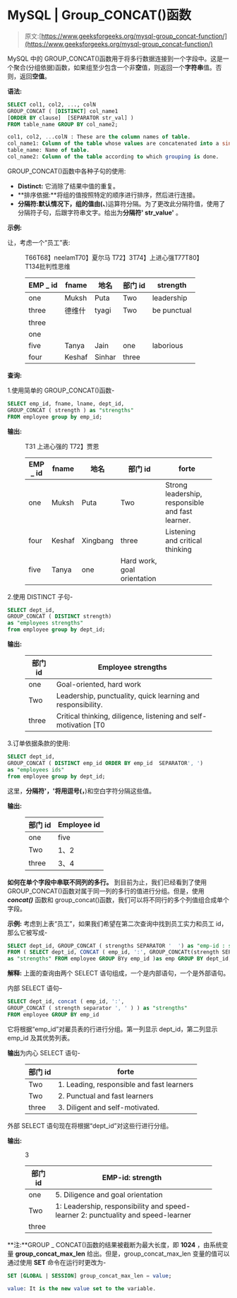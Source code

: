 # MySQL | Group_CONCAT()函数

> 原文:[https://www.geeksforgeeks.org/mysql-group_concat-function/](https://www.geeksforgeeks.org/mysql-group_concat-function/)

MySQL 中的 GROUP_CONCAT()函数用于将多行数据连接到一个字段中。这是一个聚合(分组依据)函数，如果组至少包含一个非**空**值，则返回一个**字符串**值。否则，返回**空值**。

**语法:**

```sql
SELECT col1, col2, ..., colN
GROUP_CONCAT ( [DISTINCT] col_name1 
[ORDER BY clause]  [SEPARATOR str_val] ) 
FROM table_name GROUP BY col_name2;

col1, col2, ...colN : These are the column names of table.
col_name1: Column of the table whose values are concatenated into a single field for each group.
table_name: Name of table.
col_name2: Column of the table according to which grouping is done.
```

GROUP_CONCAT()函数中各种子句的使用:

*   **Distinct:** 它消除了结果中值的重复。
*   **排序依据:**将组的值按照特定的顺序进行排序，然后进行连接。
*   **分隔符:**默认情况下，组的值由(**、**)运算符分隔。为了更改此分隔符值，使用了分隔符子句，后跟字符串文字。给出为**分隔符' str_value'** 。

**示例:**

让，考虑一个“员工”表:

<figure class="table">T66T68】neelamT70】夏尔马 T72】3T74】上进心强T77T80】 T134批判性思维

| EMP _ id | fname | 地名 | 部门 id | strength |
| --- | --- | --- | --- | --- |
| one | Muksh | Puta | Two | leadership |
| three | 德维什 | tyagi | Two | be punctual |
| three |
| one |
| five | Tanya | Jain | one | laborious |
| four | Keshaf | Sinhar | three |

</figure>

**查询:**

1.使用简单的 GROUP_CONCAT()函数-

```sql
SELECT emp_id, fname, lname, dept_id, 
GROUP_CONCAT ( strength ) as "strengths" 
FROM employee group by emp_id;
```

**输出:**

<figure class="table">T31 上进心强的 T72】贾恩

| EMP _ id | fname | 地名 | 部门 id | forte |
| --- | --- | --- | --- | --- |
| one | Muksh | Puta | Two | Strong leadership, responsible and fast learner. |
| four | Keshaf | Xingbang | three | Listening and critical thinking |
| five | Tanya | one | Hard work, goal orientation |

</figure>

2.使用 DISTINCT 子句-

```sql
SELECT dept_id, 
GROUP_CONCAT ( DISTINCT strength) 
as "employees strengths"  
from employee group by dept_id;
```

**输出:**

<figure class="table">

| 部门 id | Employee strengths |
| --- | --- |
| one | Goal-oriented, hard work |
| Two | Leadership, punctuality, quick learning and responsibility. |
| three | Critical thinking, diligence, listening and self-motivation [T0 |

</figure>

3.订单依据条款的使用:

```sql
SELECT dept_id, 
GROUP_CONCAT ( DISTINCT emp_id ORDER BY emp_id  SEPARATOR', ') 
as "employees ids" 
from employee group by dept_id;
```

这里，**分隔符'，'**将用逗号(**，**)和空白字符分隔这些值。

**输出:**

<figure class="table">

| 部门 id | Employee id |
| --- | --- |
| one | five |
| Two | 1、2 |
| three | 3、4 |

</figure>

**如何在单个字段中串联不同列的多行。**
到目前为止，我们已经看到了使用 GROUP_CONCAT()函数对属于同一列的多行的值进行分组。但是，使用 ***concat()*** 函数和 group_concat()函数，我们可以将不同行的多个列值组合成单个字段。

**示例:**
考虑到上表“员工”，如果我们希望在第二次查询中找到员工实力和员工 id，那么它被写成-

```sql
SELECT dept_id, GROUP_CONCAT ( strengths SEPARATOR '  ') as "emp-id : strengths"
FROM ( SELECT dept_id, CONCAT ( emp_id, ':', GROUP_CONCATt(strength SEPARATOR', ') )
as "strengths" FROM employee GROUP BYy emp_id )as emp GROUP BY dept_id;
```

**解释:**
上面的查询由两个 SELECT 语句组成，一个是内部语句，一个是外部语句。

内部 SELECT 语句–

```sql
SELECT dept_id, concat ( emp_id, ':',
GROUP_CONCAT ( strength separator ', ' ) ) as "strengths"  
FROM employee GROUP BY emp_id
```

它将根据“emp_id”对雇员表的行进行分组。第一列显示 dept_id，第二列显示 emp_id 及其优势列表。

**输出**为内心 SELECT 语句-

<figure class="table">

| 部门 id | forte |
| --- | --- |
| Two | 1\. Leading, responsible and fast learners |
| Two | 2\. Punctual and fast learners |
| three | 3\. Diligent and self-motivated. |

</figure>

外部 SELECT 语句现在将根据“dept_id”对这些行进行分组。

**输出:**

<figure class="table">3

| 部门 id | EMP-id: strength |
| --- | --- |
| one | 5\. Diligence and goal orientation |
| Two | 1: Leadership, responsibility and speed-learner 2: punctuality and speed-learner |
| three |

</figure>

**注:**GROUP _ CONCAT()函数的结果被截断为最大长度，即 **1024** ，由系统变量 **group_concat_max_len** 给出。但是，group_concat_max_len 变量的值可以通过使用 **SET** 命令在运行时更改为-

```sql
SET [GLOBAL | SESSION] group_concat_max_len = value;

value: It is the new value set to the variable.
```